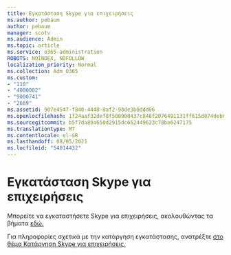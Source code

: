 ```yaml
---
title: Εγκατάσταση Skype για επιχειρήσεις
ms.author: pebaum
author: pebaum
manager: scotv
ms.audience: Admin
ms.topic: article
ms.service: o365-administration
ROBOTS: NOINDEX, NOFOLLOW
localization_priority: Normal
ms.collection: Adm_O365
ms.custom:
- "110"
- "4000002"
- "9000741"
- "2669"
ms.assetid: 907e4547-f840-4448-8af2-98de3b0ddd06
ms.openlocfilehash: 1f24aaf32def8f500900437c848f2076491131ff615d874deb685ccb8c5f3271
ms.sourcegitcommit: b5f7da89a650d2915dc652449623c78be6247175
ms.translationtype: MT
ms.contentlocale: el-GR
ms.lasthandoff: 08/05/2021
ms.locfileid: "54014432"
---
```

# <a name="install-skype-for-business"></a>Εγκατάσταση Skype για επιχειρήσεις

Μπορείτε να εγκαταστήσετε Skype για επιχειρήσεις, ακολουθώντας τα βήματα [εδώ.](https://support.office.com/article/Install-Skype-for-Business-8a0d4da8-9d58-44f9-9759-5c8f340cb3fb.aspx)

Για πληροφορίες σχετικά με την κατάργηση εγκατάστασης, ανατρέξτε [στο θέμα Κατάργηση Skype για επιχειρήσεις.](https://support.office.com/article/uninstall-skype-for-business-28c4a036-7f22-406c-b7f4-87894cbaf902)